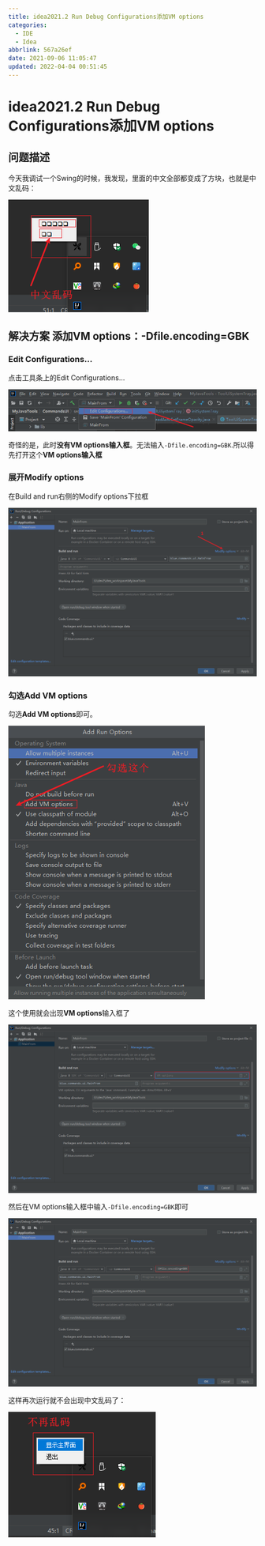 ```yaml
---
title: idea2021.2 Run Debug Configurations添加VM options
categories: 
  - IDE
  - Idea
abbrlink: 567a26ef
date: 2021-09-06 11:05:47
updated: 2022-04-04 00:51:45
---
```

# idea2021.2 Run Debug Configurations添加VM options
## 问题描述

今天我调试一个Swing的时候，我发现，里面的中文全部都变成了方块，也就是中文乱码：

![image-20210906111250915](https://raw.githubusercontent.com/lanlan2017/images/master/Blog/Sum/20210906111251.png)

## 解决方案 添加VM options：-Dfile.encoding=GBK

### Edit Configurations...

点击工具条上的Edit Configurations...


![image-20210906111025307](https://raw.githubusercontent.com/lanlan2017/images/master/Blog/Sum/20210906111025.png)

奇怪的是，此时**没有VM options输入框**。无法输入`-Dfile.encoding=GBK`.所以得先打开这个**VM options输入框**

### 展开Modify options

在Build and run右侧的Modify options下拉框

![image-20210906110748202](https://raw.githubusercontent.com/lanlan2017/images/master/Blog/Sum/20210906110749.png)

### 勾选Add VM options

勾选**Add VM options**即可。

![image-20210906110841922](https://raw.githubusercontent.com/lanlan2017/images/master/Blog/Sum/20210906110842.png)

这个使用就会出现**VM options**输入框了

![image-20210906110937501](https://raw.githubusercontent.com/lanlan2017/images/master/Blog/Sum/20210906110937.png)

然后在VM options输入框中输入`-Dfile.encoding=GBK`即可

![image-20210906110957312](https://raw.githubusercontent.com/lanlan2017/images/master/Blog/Sum/20210906110957.png)

这样再次运行就不会出现中文乱码了：

![image-20210906111830690](https://raw.githubusercontent.com/lanlan2017/images/master/Blog/Sum/20210906111830.png)

